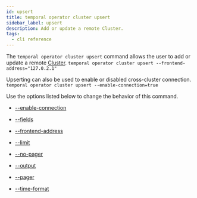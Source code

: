 ```yaml
---
id: upsert
title: temporal operator cluster upsert
sidebar_label: upsert
description: Add or update a remote Cluster.
tags:
  - cli reference
---
```


The `temporal operator cluster upsert` command allows the user to add or update a remote [Cluster](/concepts/what-is-a-temporal-cluster).
`temporal operator cluster upsert --frontend-address="127.0.2.1"`

Upserting can also be used to enable or disabled cross-cluster connection.
`temporal operator cluster upsert --enable-connection=true`

Use the options listed below to change the behavior of this command.

- [--enable-connection](/cli/cmd-options/enable-connection)

- [--fields](/cli/cmd-options/fields)

- [--frontend-address](/cli/cmd-options/frontend-address)

- [--limit](/cli/cmd-options/limit)

- [--no-pager](/cli/cmd-options/no-pager)

- [--output](/cli/cmd-options/output)

- [--pager](/cli/cmd-options/pager)

- [--time-format](/cli/cmd-options/time-format)
